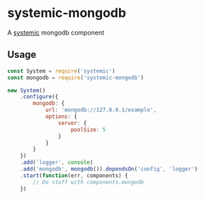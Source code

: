 # systemic-mongodb
A [systemic](https://github.com/guidesmiths/systemic) mongodb component

## Usage
```js
const System = require('systemic')
const mongodb = require('systemic-mongodb')

new System()
    .configure({
        mongodb: {
            url: 'mongodb://127.0.0.1/example',
            options: {
                server: {
                    poolSize: 5
                }
            }
        }
    })
    .add('logger', console)
    .add('mongodb', mongodb()).dependsOn('config', 'logger')
    .start(function(err, components) {
        // Do stuff with components.mongodb
    })
```
